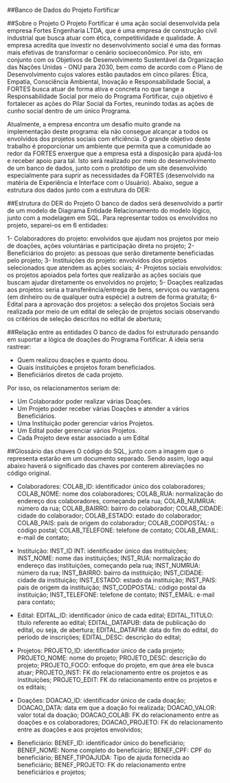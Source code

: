 ##Banco de Dados do Projeto Fortificar

##Sobre o Projeto 
O Projeto Fortificar é uma ação social desenvolvida pela empresa Fortes Engenharia LTDA, que é uma empresa de construção civil industrial que busca atuar com ética, competitividade e qualidade. A empresa acredita que investir
no desenvolvimento social é uma das formas mais efetivas de transformar o cenário socioeconômico. Por isto, em conjunto com os Objetivos de Desenvolvimento Sustentável da Organização das Nações Unidas - ONU para 2030, bem 
como de acordo com o Plano de Desenvolvimento cujos valores estão pautados em cinco pilares: Ética, Empatia, Consciência Ambiental, Inovação e Responsabilidade Social, a FORTES busca atuar de forma ativa e concreta no que 
tange a Responsabilidade Social por meio do Programa Fortificar, cujo objetivo é fortalecer as ações do Pilar Social da Fortes, reunindo todas as ações de cunho social dentro de um único Programa.

Atualmente, a empresa encontra um desafio muito grande na implementação deste programa: ela não consegue alcançar a todos os envolvidos dos projetos sociais com eficiência. O grande objetivo deste trabalho é proporcionar
um ambiente que permita que a comunidade ao redor da FORTES enxergue que a empresa está a disposição para ajudá-los e receber apoio para tal. Isto será realizado por meio do desenvolvimento de um banco de dados, junto com o 
protótipo de um site desenvolvido especialmente para suprir as necessidades da FORTES (desenvolvido na matéria de Experiência e Interface com o Usuário). Abaixo, segue a estrutura dos dados junto com a estrutura do DER:

##Estrutura do DER do Projeto
O banco de dados será desenvolvido a partir de um modelo de Diagrama Entidade Relacionamento do modelo lógico, junto com a modelagem em SQL. Para representar todos os envolvidos no projeto, separei-os em 6 entidades:

1- Colaboradores do projeto: envolvidos que ajudam nos projetos por meio de doações, ações voluntárias e participação direta no projeto;
2- Beneficiários do projeto: as pessoas que serão diretamente beneficiadas pelo projeto;
3- Instituições do projeto: envolvidos dos projetos selecionados que atendem as ações sociais;
4- Projetos sociais envolvidos: os projetos apoiados pela fortes que realizarão as ações sociais que buscam ajudar diretamente os envolvidos no projeto;
5- Doações realizadas aos projetos: seria a transferência/entrega de bens, serviços ou vantagens (em dinheiro ou de qualquer outra espécie) a outrem de forma gratuita;
6- Edital para a aprovação dos projetos: a seleção dos projetos Sociais será realizada por meio de um edital de seleção de projetos sociais observando os critérios de seleção descritos no edital de abertura;

##Relação entre as entidades
O banco de dados foi estruturado pensando em suportar a lógica de doações do Programa Fortificar. A ideia seria rastrear:
- Quem realizou doações e quanto doou.
- Quais instituições e projetos foram beneficiados.
- Beneficiários diretos de cada projeto.
  
Por isso, os relacionamentos seriam de:
- Um Colaborador poder realizar várias Doações.
- Um Projeto poder receber várias Doações e atender a vários Beneficiários.
- Uma Instituição poder gerenciar vários Projetos.
- Um Edital poder gerenciar vários Projetos.
- Cada Projeto deve estar associado a um Edital

##Glossário das chaves
O código do SQL, junto com a imagem que o representa estarão em um documento separado. Sendo assim, logo aqui abaixo haverá o significado das chaves por conterem abreviações no código original. 

- Colaboradores:
  COLAB_ID: identificador único dos colaboradores;
  COLAB_NOME: nome dos colaboradores;
  COLAB_RUA: normalização do endereço dos colaboradores, começando pela rua;
  COLAB_NUMRUA: número da rua;
  COLAB_BAIRRO: bairro do colaborador;
  COLAB_CIDADE: cidade do colaborador;
  COLAB_ESTADO: estado do colaborador;
  COLAB_PAIS: país de origem do colaborador;
  COLAB_CODPOSTAL: o código postal;
  COLAB_TELEFONE: telefone de contato;
  COLAB_EMAIL: e-mail de contato;

- Instituição:
  INST_ID INT: identificador único das instituições;
    INST_NOME: nome das instituições;
    INST_RUA: normalização do endereço das instituições, começando pela rua;
    INST_NUMRUA: número da rua;
    INST_BAIRRO: bairro da instituição;
    INST_CIDADE: cidade da instituição;
    INST_ESTADO: estado da instituição;
    INST_PAIS: pais de origem da instituição;
    INST_CODPOSTAL: código postal da instituição;
    INST_TELEFONE: telefone de contato;
    INST_EMAIL: e-mail para contato;

- Edital:
    EDITAL_ID: identificador único de cada edital; 
    EDITAL_TITULO: título referente ao edital;
    EDITAL_DATAPUB: data de publicação do edital, ou seja, de abertura;
    EDITAL_DATAFIM: data do fim do edital, do período de inscrições;
    EDITAL_DESC: descrição do edital;

- Projetos:
    PROJETO_ID: identificador único de cada projeto; 
    PROJETO_NOME: nome do projeto;
    PROJETO_DESC: descrição do projeto;
    PROJETO_FOCO: enfoque do projeto, em que área ele busca atuar; 
    PROJETO_INST: FK do relacionamento entre os projetos e as instituições;
    PROJETO_EDIT: FK do relacionamento entre os projetos e os editais;

- Doações:
    DOACAO_ID: identificador único de cada doação;
    DOACAO_DATA: data em que a doação foi realizada;
    DOACAO_VALOR: valor total da doação; 
    DOACAO_COLAB: FK do relacionamento entre as doações e os colaboradores; 
    DOACAO_PROJETO: FK do relacionamento entre as doações e aos projetos envolvidos; 

- Beneficiário: 
    BENEF_ID: identificador único do beneficiário;
    BENEF_NOME: Nome completo do beneficiário;
    BENEF_CPF: CPF do beneficiário;
    BENEF_TIPOAJUDA: Tipo de ajuda fornecida ao beneficiário;
    BENEF_PROJETO: FK do relacionamento entre beneficiários e projetos;
